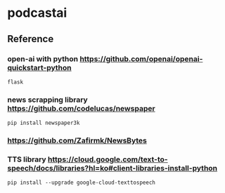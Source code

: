 # podcastai

## Reference

### open-ai with python https://github.com/openai/openai-quickstart-python

`flask`

### news scrapping library https://github.com/codelucas/newspaper

`pip install newspaper3k`

### https://github.com/Zafirmk/NewsBytes

### TTS library https://cloud.google.com/text-to-speech/docs/libraries?hl=ko#client-libraries-install-python

`pip install --upgrade google-cloud-texttospeech`
